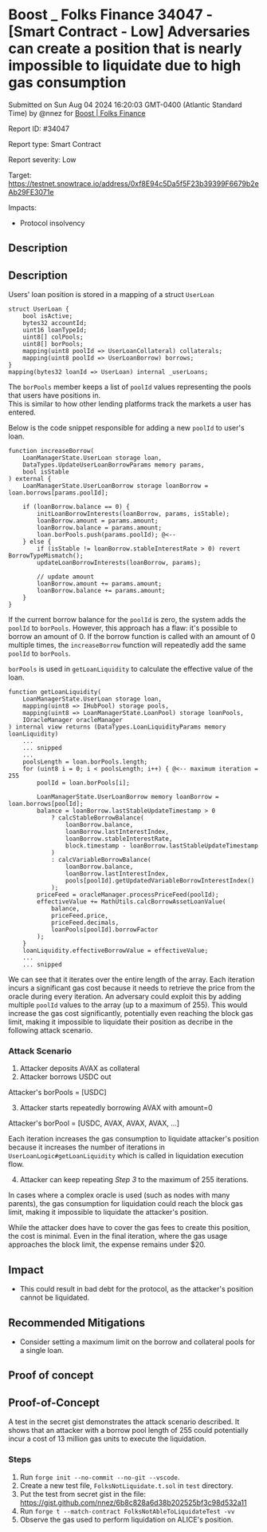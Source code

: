 # Boost \_ Folks Finance 34047 - \[Smart Contract - Low] Adversaries can create a position that is nearly impossible to liquidate due to high gas consumption

Submitted on Sun Aug 04 2024 16:20:03 GMT-0400 (Atlantic Standard Time) by @nnez for [Boost | Folks Finance](https://immunefi.com/bounty/folksfinance-boost/)

Report ID: #34047

Report type: Smart Contract

Report severity: Low

Target: https://testnet.snowtrace.io/address/0xf8E94c5Da5f5F23b39399F6679b2eAb29FE3071e

Impacts:

* Protocol insolvency

## Description

## Description

Users' loan position is stored in a mapping of a struct `UserLoan`

```
struct UserLoan {
    bool isActive;
    bytes32 accountId;
    uint16 loanTypeId;
    uint8[] colPools;
    uint8[] borPools;
    mapping(uint8 poolId => UserLoanCollateral) collaterals;
    mapping(uint8 poolId => UserLoanBorrow) borrows;
}
mapping(bytes32 loanId => UserLoan) internal _userLoans;
```

The `borPools` member keeps a list of `poolId` values representing the pools that users have positions in.\
This is similar to how other lending platforms track the markets a user has entered.

Below is the code snippet responsible for adding a new `poolId` to user's loan.

```
function increaseBorrow(
    LoanManagerState.UserLoan storage loan,
    DataTypes.UpdateUserLoanBorrowParams memory params,
    bool isStable
) external {
    LoanManagerState.UserLoanBorrow storage loanBorrow = loan.borrows[params.poolId];

    if (loanBorrow.balance == 0) {
        initLoanBorrowInterests(loanBorrow, params, isStable);
        loanBorrow.amount = params.amount;
        loanBorrow.balance = params.amount;
        loan.borPools.push(params.poolId); @<--
    } else {
        if (isStable != loanBorrow.stableInterestRate > 0) revert BorrowTypeMismatch();
        updateLoanBorrowInterests(loanBorrow, params);

        // update amount
        loanBorrow.amount += params.amount;
        loanBorrow.balance += params.amount;
    }
}
```

If the current borrow balance for the `poolId` is zero, the system adds the `poolId` to `borPools`. However, this approach has a flaw: it's possible to borrow an amount of 0. If the borrow function is called with an amount of 0 multiple times, the `increaseBorrow` function will repeatedly add the same `poolId` to `borPools`.

`borPools` is used in `getLoanLiquidity` to calculate the effective value of the loan.

```
function getLoanLiquidity(
    LoanManagerState.UserLoan storage loan,
    mapping(uint8 => IHubPool) storage pools,
    mapping(uint8 => LoanManagerState.LoanPool) storage loanPools,
    IOracleManager oracleManager
) internal view returns (DataTypes.LoanLiquidityParams memory loanLiquidity)
    ...
    ... snipped
    ...
    poolsLength = loan.borPools.length;
    for (uint8 i = 0; i < poolsLength; i++) { @<-- maximum iteration = 255
        poolId = loan.borPools[i];

        LoanManagerState.UserLoanBorrow memory loanBorrow = loan.borrows[poolId];
        balance = loanBorrow.lastStableUpdateTimestamp > 0
            ? calcStableBorrowBalance(
                loanBorrow.balance,
                loanBorrow.lastInterestIndex,
                loanBorrow.stableInterestRate,
                block.timestamp - loanBorrow.lastStableUpdateTimestamp
            )
            : calcVariableBorrowBalance(
                loanBorrow.balance,
                loanBorrow.lastInterestIndex,
                pools[poolId].getUpdatedVariableBorrowInterestIndex()
            );
        priceFeed = oracleManager.processPriceFeed(poolId);
        effectiveValue += MathUtils.calcBorrowAssetLoanValue(
            balance,
            priceFeed.price,
            priceFeed.decimals,
            loanPools[poolId].borrowFactor
        );
    }
    loanLiquidity.effectiveBorrowValue = effectiveValue;
    ...
    ... snipped
```

We can see that it iterates over the entire length of the array. Each iteration incurs a significant gas cost because it needs to retrieve the price from the oracle during every iteration. An adversary could exploit this by adding multiple `poolId` values to the array (up to a maximum of 255). This would increase the gas cost significantly, potentially even reaching the block gas limit, making it impossible to liquidate their position as decribe in the following attack scenario.

### Attack Scenario

1. Attacker deposits AVAX as collateral
2. Attacker borrows USDC out

Attacker's borPools = \[USDC]

3. Attacker starts repeatedly borrowing AVAX with amount=0

Attacker's borPool = \[USDC, AVAX, AVAX, AVAX, ...]

Each iteration increases the gas consumption to liquidate attacker's position because it increases the number of iterations in `UserLoanLogic#getLoanLiquidity` which is called in liquidation execution flow.

4. Attacker can keep repeating _Step 3_ to the maximum of 255 iterations.

In cases where a complex oracle is used (such as nodes with many parents), the gas consumption for liquidation could reach the block gas limit, making it impossible to liquidate the attacker's position.

While the attacker does have to cover the gas fees to create this position, the cost is minimal. Even in the final iteration, where the gas usage approaches the block limit, the expense remains under $20.

## Impact

* This could result in bad debt for the protocol, as the attacker's position cannot be liquidated.

## Recommended Mitigations

* Consider setting a maximum limit on the borrow and collateral pools for a single loan.

## Proof of concept

## Proof-of-Concept

A test in the secret gist demonstrates the attack scenario described. It shows that an attacker with a borrow pool length of 255 could potentially incur a cost of 13 million gas units to execute the liquidation.

### Steps

1. Run `forge init --no-commit --no-git --vscode`.
2. Create a new test file, `FolksNotLiquidate.t.sol` in `test` directory.
3. Put the test from secret gist in the file: https://gist.github.com/nnez/6b8c828a6d38b202525bf3c98d532a11
4. Run `forge t --match-contract FolksNotAbleToLiquidateTest -vv`
5. Observe the gas used to perform liquidation on ALICE's position.
